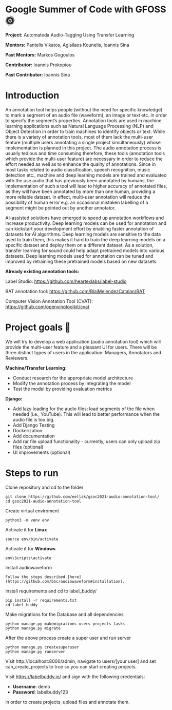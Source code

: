 # Google Summer of Code with GFOSS :sun_with_face: 

**Project:** Automateda Audio-Tagging Using Transfer Learning

**Mentors:** Pantelis Vikatos, Agisilaos Kounelis, Ioannis Sina

**Past Mentors:** Markos Gogoulos

**Contributor:** Ioannis Prokopiou

**Past Contributor:** Ioannis Sina

# Introduction

An annotation tool helps people (without the need for specific knowledge) to mark a segment of an audio file (waveform), an image or text etc. in order to specify the segment’s properties. Annotation tools are used in machine learning applications such as Natural Language Processing (NLP) and Object Detection in order to train machines to identify objects or text. While there is a variety of annotation tools, most of them lack the multi-user feature (multiple users annotating a single project simultaneously) whose implementation is planned in this project. The audio annotation process is usually tedious and time consuming therefore, these tools (annotation tools which provide the multi-user feature) are necessary in order to reduce the effort needed as well as to enhance the quality of annotations. Since in most tasks related to audio classification, speech recognition, music detection etc., machine and deep learning models are trained and evaluated with the use audio that has previously been annotated by humans, the implementation of such a tool will lead to higher accuracy of annotated files, as they will have been annotated by more than one human, providing a more reliable dataset. In effect, multi-user annotation will reduce the possibility of human error e.g. an occasional mistaken labelling of a segment might be pointed out by another annotator.

AI-assisted solutions have emerged to speed up annotation workflows and increase productivity. Deep learning models can be used for annotation and can kickstart your development effort by enabling faster annotation of datasets for AI algorithms. Deep learning models are sensitive to the data used to train them, this makes it hard to train the deep learning models on a specific dataset and deploy them on a different dataset. As a solution, transfer learning for sound could help adapt pretrained models into various datasets. Deep learning models used for annotation can be tuned and improved by retraining these pretrained models based on new datasets.

**Already existing annotation tools:**

Label Studio: https://github.com/heartexlabs/label-studio

BAT annotation tool: https://github.com/BlaiMelendezCatalan/BAT

Computer Vision Annotation Tool (CVAT): https://github.com/openvinotoolkit/cvat

# Project goals :dart: 

We will try to develop a web application (audio annotation tool) which will provide the multi-user feature and a pleasant UI for users. There will be three distinct types of users in the application: Managers, Annotators and Reviewers.

**Machine/Transfer Learning:**

* Conduct research for the appropriate model architecture
* Modify the annotation process by integrating the model
* Test the model by providing evaluation metrics

**Django:**

* Add lazy loading for the audio files: load segments of the file when needed (i.e., YouTube). This will lead to better performance when the audio file is too big.
* Add Django Testing
* Dockerization
* Add documentation
* Add rar file upload functionality - currently, users can only upload zip files (optional)
* UI improvements (optional)

# Steps to run

Clone repository and cd to the folder
~~~
git clone https://github.com/eellak/gsoc2021-audio-annotation-tool/
cd gsoc2021-audio-annotation-tool
~~~

Create virtual enviroment
~~~
python3 -m venv env
~~~

Activate it for **Linux**
~~~
source env/bin/activate
~~~

Activate it for **Windows**
~~~
env\Scripts\activate
~~~

Install audiowaveform
~~~
Follow the steps described [here](https://github.com/bbc/audiowaveform#installation).
~~~

Install requirements and cd to label_buddy/
~~~
pip install -r requirements.txt
cd label_buddy
~~~

Make migrations for the Database and all dependencies
~~~
python manage.py makemigrations users projects tasks
python manage.py migrate
~~~

After the above process create a super user and run server
~~~
python manage.py createsuperuser
python manage.py runserver
~~~

Visit http://localhost:8000/admin, navigate to users/[your user] and set can_create_projects to true so you can start creating projects.

Visit https://labelbuddy.io/ and sign with the following credentials:

  - **Username**: demo
  - **Password**: labelbuddy123

in order to create projects, upload files and annotate them.
